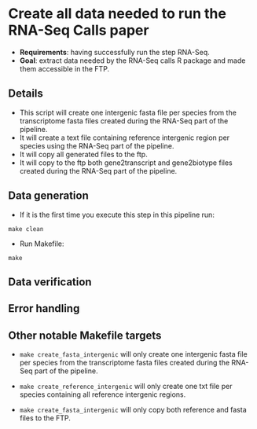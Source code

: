 # Create all data needed to run the RNA-Seq Calls paper

* **Requirements**: having successfully run the step RNA-Seq.
* **Goal**:         extract data needed by the RNA-Seq calls R package and made them accessible in the FTP.

## Details
* This script will create one intergenic fasta file per species from the transcriptome fasta files created during the RNA-Seq part of the pipeline.
* It will create a text file containing reference intergenic region per species using the RNA-Seq part of the pipeline.
* It will copy all generated files to the ftp.
* It will copy to the ftp both gene2transcript and gene2biotype files created during the RNA-Seq part of the pipeline.

## Data generation
* If it is the first time you execute this step in this pipeline run:
```
make clean
```
* Run Makefile:
```
make
```

## Data verification

## Error handling

## Other notable Makefile targets

* `make create_fasta_intergenic` will only create one intergenic fasta file per species from the transcriptome fasta files created during the RNA-Seq part of the pipeline.

* `make create_reference_intergenic` will only create one txt file per species containing all reference intergenic regions.

* `make create_fasta_intergenic` will only copy both reference and fasta files to the FTP.
